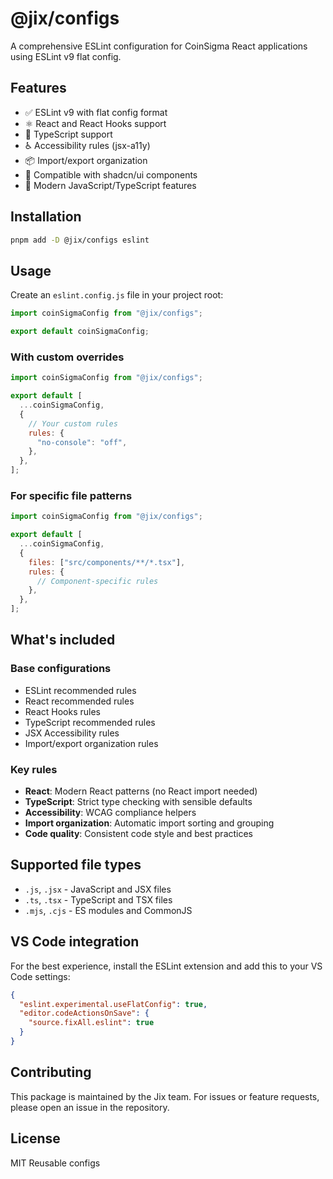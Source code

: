 # @jix/configs

A comprehensive ESLint configuration for CoinSigma React applications using ESLint v9 flat config.

## Features

- ✅ ESLint v9 with flat config format
- ⚛️ React and React Hooks support
- 🔷 TypeScript support
- ♿ Accessibility rules (jsx-a11y)
- 📦 Import/export organization
- 🎨 Compatible with shadcn/ui components
- 🚀 Modern JavaScript/TypeScript features

## Installation

```bash
pnpm add -D @jix/configs eslint
```

## Usage

Create an `eslint.config.js` file in your project root:

```javascript
import coinSigmaConfig from "@jix/configs";

export default coinSigmaConfig;
```

### With custom overrides

```javascript
import coinSigmaConfig from "@jix/configs";

export default [
  ...coinSigmaConfig,
  {
    // Your custom rules
    rules: {
      "no-console": "off",
    },
  },
];
```

### For specific file patterns

```javascript
import coinSigmaConfig from "@jix/configs";

export default [
  ...coinSigmaConfig,
  {
    files: ["src/components/**/*.tsx"],
    rules: {
      // Component-specific rules
    },
  },
];
```

## What's included

### Base configurations

- ESLint recommended rules
- React recommended rules
- React Hooks rules
- TypeScript recommended rules
- JSX Accessibility rules
- Import/export organization rules

### Key rules

- **React**: Modern React patterns (no React import needed)
- **TypeScript**: Strict type checking with sensible defaults
- **Accessibility**: WCAG compliance helpers
- **Import organization**: Automatic import sorting and grouping
- **Code quality**: Consistent code style and best practices

## Supported file types

- `.js`, `.jsx` - JavaScript and JSX files
- `.ts`, `.tsx` - TypeScript and TSX files
- `.mjs`, `.cjs` - ES modules and CommonJS

## VS Code integration

For the best experience, install the ESLint extension and add this to your VS Code settings:

```json
{
  "eslint.experimental.useFlatConfig": true,
  "editor.codeActionsOnSave": {
    "source.fixAll.eslint": true
  }
}
```

## Contributing

This package is maintained by the Jix team. For issues or feature requests, please open an issue in the repository.

## License

MIT
Reusable configs
